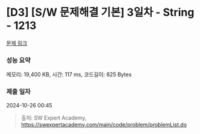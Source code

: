 # [D3] [S/W 문제해결 기본] 3일차 - String - 1213 

[문제 링크](https://swexpertacademy.com/main/code/problem/problemDetail.do?contestProbId=AV14P0c6AAUCFAYi) 

### 성능 요약

메모리: 19,400 KB, 시간: 117 ms, 코드길이: 825 Bytes

### 제출 일자

2024-10-26 00:45



> 출처: SW Expert Academy, https://swexpertacademy.com/main/code/problem/problemList.do